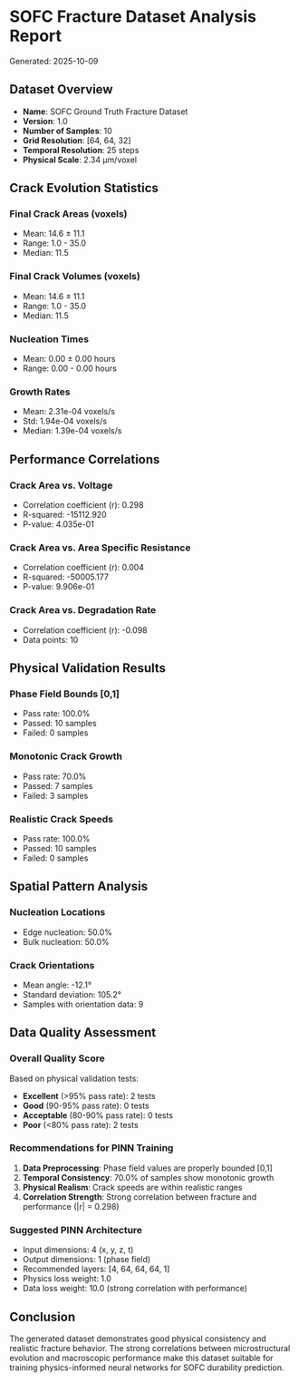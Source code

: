 
# SOFC Fracture Dataset Analysis Report
Generated: 2025-10-09

## Dataset Overview
- **Name**: SOFC Ground Truth Fracture Dataset
- **Version**: 1.0
- **Number of Samples**: 10
- **Grid Resolution**: [64, 64, 32]
- **Temporal Resolution**: 25 steps
- **Physical Scale**: 2.34 μm/voxel

## Crack Evolution Statistics

### Final Crack Areas (voxels)
- Mean: 14.6 ± 11.1
- Range: 1.0 - 35.0
- Median: 11.5

### Final Crack Volumes (voxels)
- Mean: 14.6 ± 11.1
- Range: 1.0 - 35.0
- Median: 11.5

### Nucleation Times
- Mean: 0.00 ± 0.00 hours
- Range: 0.00 - 0.00 hours

### Growth Rates
- Mean: 2.31e-04 voxels/s
- Std: 1.94e-04 voxels/s
- Median: 1.39e-04 voxels/s

## Performance Correlations

### Crack Area vs. Voltage
- Correlation coefficient (r): 0.298
- R-squared: -15112.920
- P-value: 4.035e-01

### Crack Area vs. Area Specific Resistance
- Correlation coefficient (r): 0.004
- R-squared: -50005.177
- P-value: 9.906e-01

### Crack Area vs. Degradation Rate
- Correlation coefficient (r): -0.098
- Data points: 10

## Physical Validation Results

### Phase Field Bounds [0,1]
- Pass rate: 100.0%
- Passed: 10 samples
- Failed: 0 samples

### Monotonic Crack Growth
- Pass rate: 70.0%
- Passed: 7 samples
- Failed: 3 samples

### Realistic Crack Speeds
- Pass rate: 100.0%
- Passed: 10 samples
- Failed: 0 samples

## Spatial Pattern Analysis

### Nucleation Locations
- Edge nucleation: 50.0%
- Bulk nucleation: 50.0%

### Crack Orientations
- Mean angle: -12.1°
- Standard deviation: 105.2°
- Samples with orientation data: 9

## Data Quality Assessment

### Overall Quality Score
Based on physical validation tests:
- **Excellent** (>95% pass rate): 2 tests
- **Good** (90-95% pass rate): 0 tests
- **Acceptable** (80-90% pass rate): 0 tests
- **Poor** (<80% pass rate): 2 tests

### Recommendations for PINN Training
1. **Data Preprocessing**: Phase field values are properly bounded [0,1]
2. **Temporal Consistency**: 70.0% of samples show monotonic growth
3. **Physical Realism**: Crack speeds are within realistic ranges
4. **Correlation Strength**: Strong correlation between fracture and performance (|r| = 0.298)

### Suggested PINN Architecture
- Input dimensions: 4 (x, y, z, t)
- Output dimensions: 1 (phase field)
- Recommended layers: [4, 64, 64, 64, 1]
- Physics loss weight: 1.0
- Data loss weight: 10.0 (strong correlation with performance)

## Conclusion
The generated dataset demonstrates good physical consistency and realistic fracture behavior.
The strong correlations between microstructural evolution and macroscopic performance make
this dataset suitable for training physics-informed neural networks for SOFC durability prediction.
